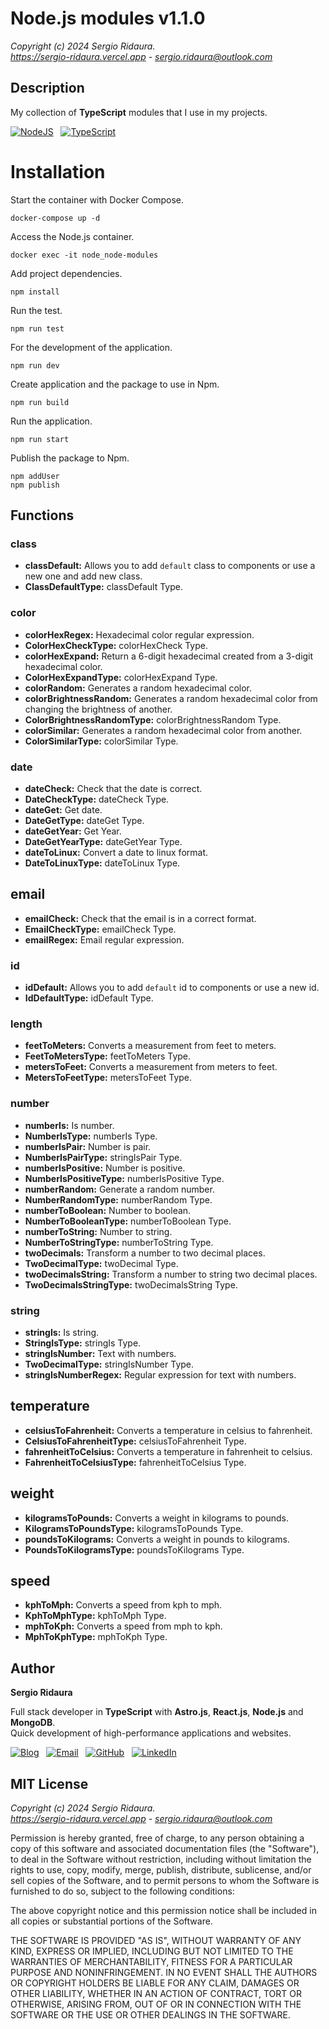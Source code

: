 # Node.js modules v1.1.0

_Copyright (c) 2024 Sergio Ridaura._  
_<https://sergio-ridaura.vercel.app> - <sergio.ridaura@outlook.com>_

## Description

My collection of **TypeScript** modules that I use in my projects.

[![NodeJS](https://img.shields.io/badge/node.js-6DA55F?style=for-the-badge&logo=node.js&logoColor=white)](https://sergio-ridaura.vercel.app/blog/node) &nbsp; [![TypeScript](https://img.shields.io/badge/TypeScript-0078D4?style=for-the-badge&logo=typescript&logoColor=white)](https://sergio-ridaura.vercel.app/blog/typescript)

# Installation

Start the container with Docker Compose.

```console
docker-compose up -d
```

Access the Node.js container.

```console
docker exec -it node_node-modules
```

Add project dependencies.

```console
npm install
```

Run the test.

```console
npm run test
```

For the development of the application.

```console
npm run dev
```

Create application and the package to use in Npm.

```console
npm run build
```

Run the application.

```console
npm run start
```

Publish the package to Npm.

```console
npm addUser
npm publish
```

## Functions

### class

- **classDefault:** Allows you to add `default` class to components or use a new one and add new class.
- **ClassDefaultType:** classDefault Type.

### color

- **colorHexRegex:** Hexadecimal color regular expression.
- **ColorHexCheckType:** colorHexCheck Type.
- **colorHexExpand:** Return a 6-digit hexadecimal created from a 3-digit hexadecimal color.
- **ColorHexExpandType:** colorHexExpand Type.
- **colorRandom:** Generates a random hexadecimal color.
- **colorBrightnessRandom:** Generates a random hexadecimal color from changing the brightness of another.
- **ColorBrightnessRandomType:** colorBrightnessRandom Type.
- **colorSimilar:** Generates a random hexadecimal color from another.
- **ColorSimilarType:** colorSimilar Type.

### date

- **dateCheck:** Check that the date is correct.
- **DateCheckType:** dateCheck Type.
- **dateGet:** Get date.
- **DateGetType:** dateGet Type.
- **dateGetYear:** Get Year.
- **DateGetYearType:** dateGetYear Type.
- **dateToLinux:** Convert a date to linux format.
- **DateToLinuxType:** dateToLinux Type.

## email

- **emailCheck:** Check that the email is in a correct format.
- **EmailCheckType:** emailCheck Type.
- **emailRegex:** Email regular expression.

### id

- **idDefault:** Allows you to add `default` id to components or use a new id.
- **IdDefaultType:** idDefault Type.

### length

- **feetToMeters:** Converts a measurement from feet to meters.
- **FeetToMetersType:** feetToMeters Type.
- **metersToFeet:** Converts a measurement from meters to feet.
- **MetersToFeetType:** metersToFeet Type.

### number

- **numberIs:** Is number.
- **NumberIsType:** numberIs Type.
- **numberIsPair:** Number is pair.
- **NumberIsPairType:** stringIsPair Type.
- **numberIsPositive:** Number is positive.
- **NumberIsPositiveType:** numberIsPositive Type.
- **numberRandom:** Generate a random number.
- **NumberRandomType:** numberRandom Type.
- **numberToBoolean:** Number to boolean.
- **NumberToBooleanType:** numberToBoolean Type.
- **numberToString:** Number to string.
- **NumberToStringType:** numberToString Type.
- **twoDecimals:** Transform a number to two decimal places.
- **TwoDecimalType:** twoDecimal Type.
- **twoDecimalsString:** Transform a number to string two decimal places.
- **TwoDecimalsStringType:** twoDecimalsString Type.

### string

- **stringIs:** Is string.
- **StringIsType:** stringIs Type.
- **stringIsNumber:** Text with numbers.
- **TwoDecimalType:** stringIsNumber Type.
- **stringIsNumberRegex:** Regular expression for text with numbers.

## temperature

- **celsiusToFahrenheit:** Converts a temperature in celsius to fahrenheit.
- **CelsiusToFahrenheitType:** celsiusToFahrenheit Type.
- **fahrenheitToCelsius:** Converts a temperature in fahrenheit to celsius.
- **FahrenheitToCelsiusType:** fahrenheitToCelsius Type.

## weight

- **kilogramsToPounds:** Converts a weight in kilograms to pounds.
- **KilogramsToPoundsType:** kilogramsToPounds Type.
- **poundsToKilograms:** Converts a weight in pounds to kilograms.
- **PoundsToKilogramsType:** poundsToKilograms Type.

## speed

- **kphToMph:** Converts a speed from kph to mph.
- **KphToMphType:** kphToMph Type.
- **mphToKph:** Converts a speed from mph to kph.
- **MphToKphType:** mphToKph Type.

## Author

**Sergio Ridaura**

Full stack developer in **TypeScript** with **Astro.js**, **React.js**, **Node.js** and **MongoDB**.  
Quick development of high-performance applications and websites.

[![Blog](https://sergio-ridaura.vercel.app/images/blog.svg)](https://sergio-ridaura.vercel.app/) &nbsp; [![Email](https://img.shields.io/badge/Email-0078D4?style=for-the-badge&logo=microsoft-outlook&logoColor=white)](mailto:sergio.ridaura@outlook.com) &nbsp; [![GitHub](https://img.shields.io/static/v1?style=for-the-badge&message=GitHub&color=181717&logo=GitHub&logoColor=FFFFFF&label=)](https://github.com/sergio-ridaura) &nbsp; [![LinkedIn](https://img.shields.io/badge/LinkedIn-0077B5?style=for-the-badge&logo=linkedin&logoColor=white)](https://www.linkedin.com/in/sergio-ridaura/)

## MIT License

_Copyright (c) 2024 Sergio Ridaura._  
_<https://sergio-ridaura.vercel.app> - <sergio.ridaura@outlook.com>_

Permission is hereby granted, free of charge, to any person obtaining a copy of this software and associated documentation files (the "Software"), to deal in the Software without restriction, including without limitation the rights to use, copy, modify, merge, publish, distribute, sublicense, and/or sell copies of the Software, and to permit persons to whom the Software is furnished to do so, subject to the following conditions:

The above copyright notice and this permission notice shall be included in all copies or substantial portions of the Software.

THE SOFTWARE IS PROVIDED "AS IS", WITHOUT WARRANTY OF ANY KIND, EXPRESS OR IMPLIED, INCLUDING BUT NOT LIMITED TO THE WARRANTIES OF MERCHANTABILITY, FITNESS FOR A PARTICULAR PURPOSE AND NONINFRINGEMENT. IN NO EVENT SHALL THE AUTHORS OR COPYRIGHT HOLDERS BE LIABLE FOR ANY CLAIM, DAMAGES OR OTHER LIABILITY, WHETHER IN AN ACTION OF CONTRACT, TORT OR OTHERWISE, ARISING FROM, OUT OF OR IN CONNECTION WITH THE SOFTWARE OR THE USE OR OTHER DEALINGS IN THE SOFTWARE.
